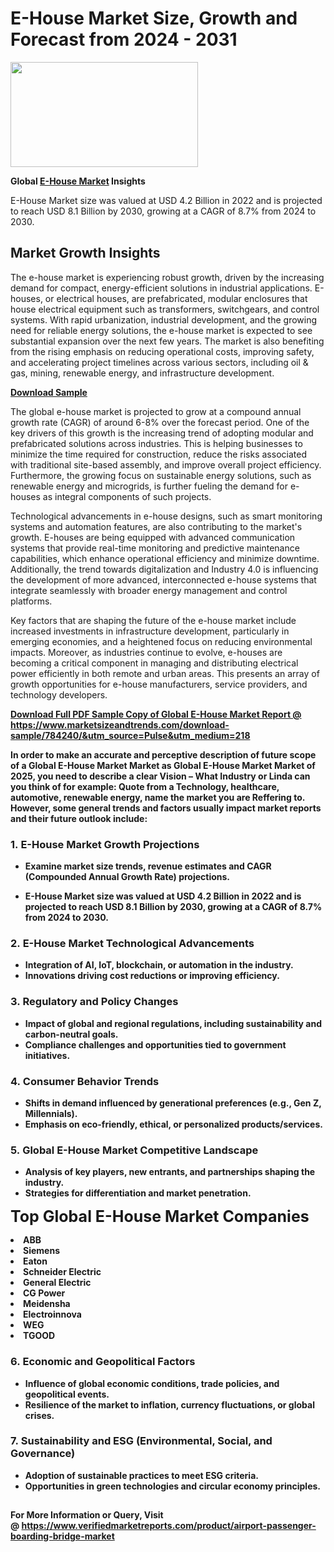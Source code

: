 <H1>E-House Market Size, Growth and Forecast from 2024 - 2031</H1><img class="aligncenter size-medium wp-image-584254" src="https://thirdeyenews.in/wp-content/uploads/2024/09/Global-Market-Research-300x168.jpeg" alt="" width="300" height="168" /><p><strong>Global&nbsp;<a href="https://www.marketsizeandtrends.com/download-sample/784240/&amp;utm_source=Pulse&amp;utm_medium=218">E-House Market</a> Insights</strong></p><p>E-House Market size was valued at USD 4.2 Billion in 2022 and is projected to reach USD 8.1 Billion by 2030, growing at a CAGR of 8.7% from 2024 to 2030.</p><p><h2>Market Growth Insights</h2> <p>The e-house market is experiencing robust growth, driven by the increasing demand for compact, energy-efficient solutions in industrial applications. E-houses, or electrical houses, are prefabricated, modular enclosures that house electrical equipment such as transformers, switchgears, and control systems. With rapid urbanization, industrial development, and the growing need for reliable energy solutions, the e-house market is expected to see substantial expansion over the next few years. The market is also benefiting from the rising emphasis on reducing operational costs, improving safety, and accelerating project timelines across various sectors, including oil & gas, mining, renewable energy, and infrastructure development.</p> <p><strong><a href="#">Download Sample</a></strong></p> <p>The global e-house market is projected to grow at a compound annual growth rate (CAGR) of around 6-8% over the forecast period. One of the key drivers of this growth is the increasing trend of adopting modular and prefabricated solutions across industries. This is helping businesses to minimize the time required for construction, reduce the risks associated with traditional site-based assembly, and improve overall project efficiency. Furthermore, the growing focus on sustainable energy solutions, such as renewable energy and microgrids, is further fueling the demand for e-houses as integral components of such projects.</p> <p>Technological advancements in e-house designs, such as smart monitoring systems and automation features, are also contributing to the market's growth. E-houses are being equipped with advanced communication systems that provide real-time monitoring and predictive maintenance capabilities, which enhance operational efficiency and minimize downtime. Additionally, the trend towards digitalization and Industry 4.0 is influencing the development of more advanced, interconnected e-house systems that integrate seamlessly with broader energy management and control platforms.</p> <p>Key factors that are shaping the future of the e-house market include increased investments in infrastructure development, particularly in emerging economies, and a heightened focus on reducing environmental impacts. Moreover, as industries continue to evolve, e-houses are becoming a critical component in managing and distributing electrical power efficiently in both remote and urban areas. This presents an array of growth opportunities for e-house manufacturers, service providers, and technology developers.</p> <p><strong><a href="#"></p><p><span class=""><strong>Download Full PDF Sample Copy of Global E-House Market Report</strong> @ <a href="https://www.marketsizeandtrends.com/download-sample/784240/&amp;utm_source=Pulse&amp;utm_medium=218" target="_blank">https://www.marketsizeandtrends.com/download-sample/784240/&amp;utm_source=Pulse&amp;utm_medium=218</a></span></p><p>In order to make an accurate and perceptive description of future scope of a Global&nbsp;E-House Market Market as Global&nbsp;E-House Market Market of 2025, you need to describe a clear Vision &ndash; What Industry or Linda can you think of for example: Quote from a Technology, healthcare, automotive, renewable energy, name the market you are Reffering to. However, some general trends and factors usually impact market reports and their future outlook include:</p><h3>1.&nbsp;<strong>E-House Market Growth Projections</strong></h3><ul><li>Examine market size trends, revenue estimates and CAGR (Compounded Annual Growth Rate) projections.</li><li><p>E-House Market size was valued at USD 4.2 Billion in 2022 and is projected to reach USD 8.1 Billion by 2030, growing at a CAGR of 8.7% from 2024 to 2030.</p></li></ul><h3>2.&nbsp;<strong>E-House Market Technological Advancements</strong></h3><ul><li>Integration of AI, IoT, blockchain, or automation in the industry.</li><li>Innovations driving cost reductions or improving efficiency.</li></ul><h3>3.&nbsp;<strong>Regulatory and Policy Changes</strong></h3><ul><li>Impact of global and regional regulations, including sustainability and carbon-neutral goals.</li><li>Compliance challenges and opportunities tied to government initiatives.</li></ul><h3>4.&nbsp;<strong>Consumer Behavior Trends</strong></h3><ul><li>Shifts in demand influenced by generational preferences (e.g., Gen Z, Millennials).</li><li>Emphasis on eco-friendly, ethical, or personalized products/services.</li></ul><h3>5.&nbsp;<strong>Global E-House Market Competitive Landscape</strong></h3><ul><li>Analysis of key players, new entrants, and partnerships shaping the industry.</li><li>Strategies for differentiation and market penetration.</li></ul><p data-pm-slice="1 1 []"><span style="color: inherit; font-family: inherit; font-size: 25px;">Top Global E-House Market Companies</span></p><div class="" data-test-id=""><p><li>ABB</li><li> Siemens</li><li> Eaton</li><li> Schneider Electric</li><li> General Electric</li><li> CG Power</li><li> Meidensha</li><li> Electroinnova</li><li> WEG</li><li> TGOOD</li></p></div><h3>6.&nbsp;<strong>Economic and Geopolitical Factors</strong></h3><ul><li>Influence of global economic conditions, trade policies, and geopolitical events.</li><li>Resilience of the market to inflation, currency fluctuations, or global crises.</li></ul><h3>7.&nbsp;<strong>Sustainability and ESG (Environmental, Social, and Governance)</strong></h3><ul><li>Adoption of sustainable practices to meet ESG criteria.</li><li>Opportunities in green technologies and circular economy principles.</li></ul><h2><strong style="font-size: 14px;">For More Information or Query, Visit @&nbsp;</strong><a style="background-color: #ffffff; font-size: 14px;" href="https://www.marketsizeandtrends.com/report/e-house-market/" target="_blank">https://www.verifiedmarketreports.com/product/airport-passenger-boarding-bridge-market</a></h2>
